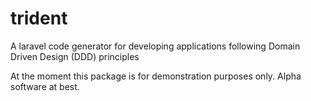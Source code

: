 # trident
A laravel code generator for developing applications following Domain Driven Design (DDD) principles

At the moment this package is for demonstration purposes only. Alpha software at best.
